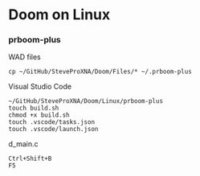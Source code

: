 # Doom on Linux

### prboom-plus
WAD files
```
cp ~/GitHub/SteveProXNA/Doom/Files/* ~/.prboom-plus
```
Visual Studio Code
```
~/GitHub/SteveProXNA/Doom/Linux/prboom-plus
touch build.sh
chmod +x build.sh
touch .vscode/tasks.json
touch .vscode/launch.json
```
d_main.c
```
Ctrl+Shift+B
F5
```